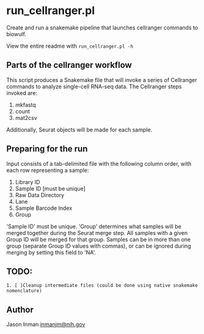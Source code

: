 # run_cellranger.pl

Create and run a snakemake pipeline that launches cellranger commands to biowulf.

View the entire readme with `run_cellranger.pl -h`

## Parts of the cellranger workflow

This script produces a Snakemake file that will invoke a series of Cellranger
commands to analyze single-cell RNA-seq data.  The Cellranger steps invoked are:

 1. mkfastq
 2. count
 3. mat2csv

Additionally, Seurat objects will be made for each sample.

## Preparing for the run

Input consists of a tab-delimited file with the following column order, with each
row representing a sample:

 1. Library ID
 2. Sample ID [must be unique]
 3. Raw Data Directory
 4. Lane
 5. Sample Barcode Index
 6. Group 

'Sample ID' must be unique.
'Group' determines what samples will be merged together during the Seurat merge 
step.  All samples with a given Group ID will be merged for that group.  Samples 
can be in more than one group (separate Group ID values with commas), or can be
ignored during merging by setting this field to 'NA'.

## TODO:

	1. [ ]Cleanup intermediate files (could be done using native snakemake nomenclature)

## Author

  Jason Inman
  inmanjm@nih.gov

